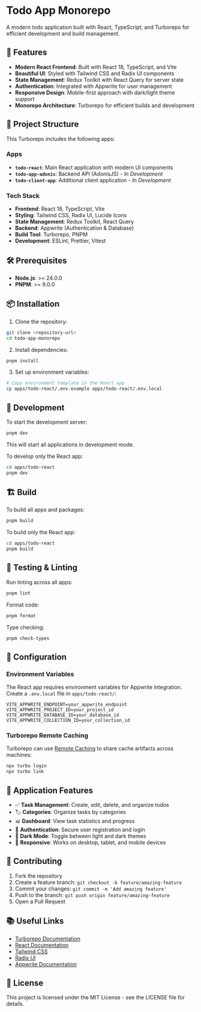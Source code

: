 # Todo App Monorepo

A modern todo application built with React, TypeScript, and Turborepo for efficient development and build management.

## 🚀 Features

- **Modern React Frontend**: Built with React 18, TypeScript, and Vite
- **Beautiful UI**: Styled with Tailwind CSS and Radix UI components
- **State Management**: Redux Toolkit with React Query for server state
- **Authentication**: Integrated with Appwrite for user management
- **Responsive Design**: Mobile-first approach with dark/light theme support
- **Monorepo Architecture**: Turborepo for efficient builds and development

## 📁 Project Structure

This Turborepo includes the following apps:

### Apps

- **`todo-react`**: Main React application with modern UI components
- **`todo-app-adonis`**: Backend API (AdonisJS) - *In Development*
- **`todo-client-app`**: Additional client application - *In Development*

### Tech Stack

- **Frontend**: React 18, TypeScript, Vite
- **Styling**: Tailwind CSS, Radix UI, Lucide Icons
- **State Management**: Redux Toolkit, React Query
- **Backend**: Appwrite (Authentication & Database)
- **Build Tool**: Turborepo, PNPM
- **Development**: ESLint, Prettier, Vitest

## 🛠️ Prerequisites

- **Node.js**: >= 24.0.0
- **PNPM**: >= 9.0.0

## 📦 Installation

1. Clone the repository:
```bash
git clone <repository-url>
cd todo-app-monorepo
```

2. Install dependencies:
```bash
pnpm install
```

3. Set up environment variables:
```bash
# Copy environment template in the React app
cp apps/todo-react/.env.example apps/todo-react/.env.local
```

## 🚀 Development

To start the development server:

```bash
pnpm dev
```

This will start all applications in development mode.

To develop only the React app:
```bash
cd apps/todo-react
pnpm dev
```

## 🏗️ Build

To build all apps and packages:

```bash
pnpm build
```

To build only the React app:
```bash
cd apps/todo-react
pnpm build
```

## 🧪 Testing & Linting

Run linting across all apps:
```bash
pnpm lint
```

Format code:
```bash
pnpm format
```

Type checking:
```bash
pnpm check-types
```

## 🔧 Configuration

### Environment Variables

The React app requires environment variables for Appwrite integration. Create a `.env.local` file in `apps/todo-react/`:

```env
VITE_APPWRITE_ENDPOINT=your_appwrite_endpoint
VITE_APPWRITE_PROJECT_ID=your_project_id
VITE_APPWRITE_DATABASE_ID=your_database_id
VITE_APPWRITE_COLLECTION_ID=your_collection_id
```

### Turborepo Remote Caching

Turborepo can use [Remote Caching](https://turborepo.com/docs/core-concepts/remote-caching) to share cache artifacts across machines:

```bash
npx turbo login
npx turbo link
```

## 📱 Application Features

- ✅ **Task Management**: Create, edit, delete, and organize todos
- 🏷️ **Categories**: Organize tasks by categories
- 📊 **Dashboard**: View task statistics and progress
- 🔐 **Authentication**: Secure user registration and login
- 🌙 **Dark Mode**: Toggle between light and dark themes
- 📱 **Responsive**: Works on desktop, tablet, and mobile devices

## 🤝 Contributing

1. Fork the repository
2. Create a feature branch: `git checkout -b feature/amazing-feature`
3. Commit your changes: `git commit -m 'Add amazing feature'`
4. Push to the branch: `git push origin feature/amazing-feature`
5. Open a Pull Request

## 📚 Useful Links

- [Turborepo Documentation](https://turborepo.com/docs)
- [React Documentation](https://react.dev/)
- [Tailwind CSS](https://tailwindcss.com/)
- [Radix UI](https://www.radix-ui.com/)
- [Appwrite Documentation](https://appwrite.io/docs)

## 📄 License

This project is licensed under the MIT License - see the LICENSE file for details.

